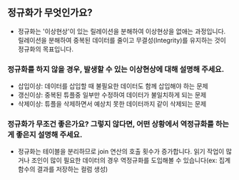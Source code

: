 ## 정규화가 무엇인가요?
- 정규화는 '이상현상'이 있는 릴레이션을 분해하여 이상현상을 없애는 과정입니다. 
릴레이션을 분해하여 중복된 데이터를 줄이고 무결성(Integrity)를 유지하는 것이 정규화의 목표입니다.
### 정규화를 하지 않을 경우, 발생할 수 있는 이상현상에 대해 설명해 주세요.
- 삽입이상: 데이터를 삽입할 때 불필요한 데이터도 함께 삽입해야 하는 문제
- 갱신이상: 중복된 튜플중 일부만 수정하여 데이터가 불일치하게 되는 문제
- 삭제이상: 튜플을 삭제하면서 예상치 못한 데이터까지 같이 삭제되는 문제

### 정규화가 무조건 좋은가요? 그렇지 않다면, 어떤 상황에서 역정규화를 하는게 좋은지 설명해 주세요.
- 정규화는 테이블을 분리하므로 join 연산의 호출 횟수가 증가합니다. 읽기 작업이 많거나 조인이 많이 필요한 데이터의 경우 역정규화를 도입해볼 수 있습니다(ex: 집계 함수의 결과를 저장하는 컬럼 생성)

